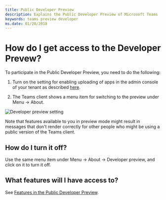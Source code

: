 ```yaml
---
title: Public Developer Preview
description: Explains the Public Developer Preview of Microsoft Teams
keywords: teams preview developer
ms.date: 01/20/2018
---
```

# How do I get access to the Developer Prevew?

To participate in the Public Developer Preview, you need to do the following: 

1.	Turn on the setting for enabling uploading of apps in the admin console of your tenant as described [here](~/get-started/get-started#3-enable-uploading-of-apps-for-microsoft-teams).

2.	The Teams client shows a menu item for switching to the preview under Menu → About.

   ![Developer preview setting](~/assets/images/publicpreview.png)
 
Note that features available to you in preview mode might result in messages that don't render correctly for other people who might be using a public version of the Teams client.

## How do I turn it off?

Use the same menu item under Menu → About → Developer preview, and click on it to turn it off.

## What features will I have access to?

See [Features in the Public Developer Preview](~/resources/general/developer-preview-features).
